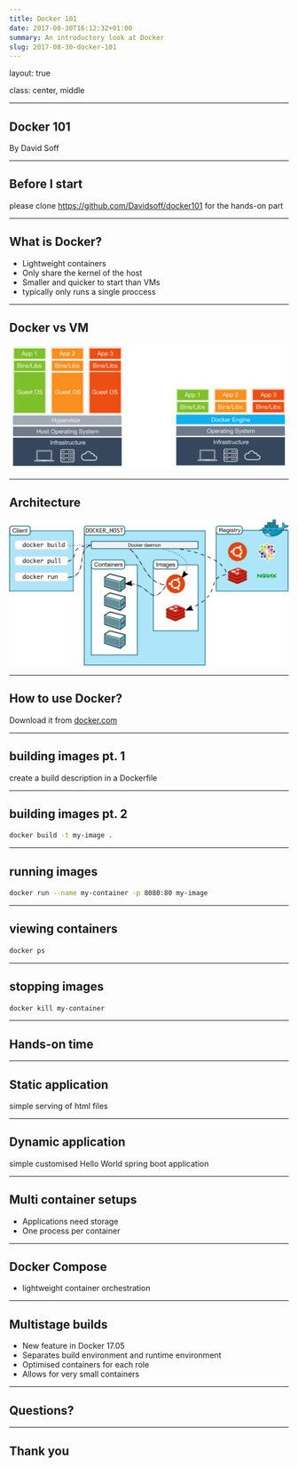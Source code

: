 ```yaml
---
title: Docker 101
date: 2017-08-30T16:12:32+01:00
summary: An introductory look at Docker
slug: 2017-08-30-docker-101
---
```


layout: true

class: center, middle

---

## Docker 101

By David Soff

---

## Before I start

please clone <https://github.com/Davidsoff/docker101> for the hands-on part

---

## What is Docker?

- Lightweight containers
- Only share the kernel of the host
- Smaller and quicker to start than VMs
- typically only runs a single proccess

---

## Docker vs VM

 ![vs vm](docker-vm-container.png)

---

## Architecture

 ![architecture](architecture.svg)

---

## How to use Docker?

 Download it from [docker.com](https://www.docker.com/community-edition)

---

## building images pt. 1

create a build description in a Dockerfile

---

## building images pt. 2

```bash
docker build -t my-image .
```

---

## running images

```bash
docker run --name my-container -p 8080:80 my-image
```

---

## viewing containers

```bash
docker ps
```

---

## stopping images

```bash
docker kill my-container
```

---

## Hands-on time

---

## Static application

simple serving of html files

---

## Dynamic application

simple customised Hello World spring boot application

---

## Multi container setups

- Applications need storage
- One process per container

---

## Docker Compose

- lightweight container orchestration

---

## Multistage builds

- New feature in Docker 17.05
- Separates build environment and runtime environment
- Optimised containers for each role
- Allows for very small containers

---

## Questions?

---

## Thank you
